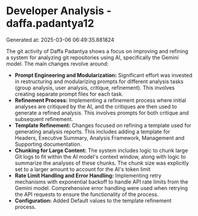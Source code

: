# Developer Analysis - daffa.padantya12
Generated at: 2025-03-06 06:49:35.881824

The git activity of Daffa Padantya shows a focus on improving and refining a system for analyzing git repositories using AI, specifically the Gemini model. The main changes revolve around:

*   **Prompt Engineering and Modularization:** Significant effort was invested in restructuring and modularizing prompts for different analysis tasks (group analysis, user analysis, critique, refinement). This involves creating separate prompt files for each task.
*   **Refinement Process:**  Implementing a refinement process where initial analyses are critiqued by the AI, and the critiques are then used to generate a refined analysis.  This involves prompts for both critique and subsequent refinement.
*   **Template Refinement:**  Changes focused on refining a template used for generating analysis reports. This includes adding a template for Headers, Executive Summary, Analysis Framework, Management and Supporting documentation.
*   **Chunking for Large Content:** The system includes logic to chunk large Git logs to fit within the AI model's context window, along with logic to summarize the analyses of these chunks. The chunk size was explicitly set to a larger amount to account for the AI's token limit
*   **Rate Limit Handling and Error Handling:**  Implementing retry mechanisms with exponential backoff to handle API rate limits from the Gemini model. Comprehensive error handling were used when retrying the API requests to ensure the functionality of the process.
*   **Configuration:** Added Default values to the template refinement process.
